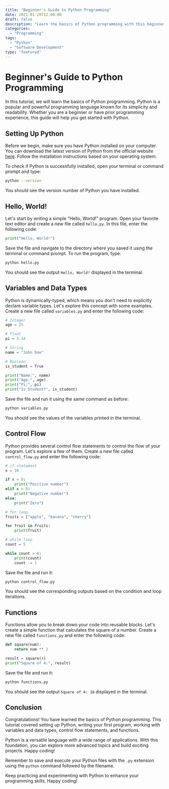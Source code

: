```yaml
---
title: "Beginner's Guide to Python Programming"
date: 2021-01-20T12:00:00
draft: false
description: "Learn the basics of Python programming with this beginner-friendly tutorial."
categories:
  - "Programming"
tags:
  - "Python"
  - "Software Development"
type: "featured"
---
```


# Beginner's Guide to Python Programming

In this tutorial, we will learn the basics of Python programming. Python is a popular and powerful programming language known for its simplicity and readability. Whether you are a beginner or have prior programming experience, this guide will help you get started with Python.

## Setting Up Python

Before we begin, make sure you have Python installed on your computer. You can download the latest version of Python from the official website <a href="https://www.python.org/downloads/">here</a>. Follow the installation instructions based on your operating system.

To check if Python is successfully installed, open your terminal or command prompt and type:

```bash
python --version
```

You should see the version number of Python you have installed.

## Hello, World!

Let's start by writing a simple "Hello, World!" program. Open your favorite text editor and create a new file called `hello.py`. In this file, enter the following code:

```python
print("Hello, World!")
```

Save the file and navigate to the directory where you saved it using the terminal or command prompt. To run the program, type:

```bash
python hello.py
```

You should see the output `Hello, World!` displayed in the terminal.

## Variables and Data Types

Python is dynamically-typed, which means you don't need to explicitly declare variable types. Let's explore this concept with some examples. Create a new file called `variables.py` and enter the following code:

```python
# Integer
age = 25

# Float
pi = 3.14

# String
name = "John Doe"

# Boolean
is_student = True

print("Name:", name)
print("Age:", age)
print("Pi:", pi)
print("Is Student?", is_student)
```

Save the file and run it using the same command as before:

```bash
python variables.py
```

You should see the values of the variables printed in the terminal.

## Control Flow

Python provides several control flow statements to control the flow of your program. Let's explore a few of them. Create a new file called `control_flow.py` and enter the following code:

```python
# if statement
x = 10

if x > 0:
    print("Positive number")
elif x < 0:
    print("Negative number")
else:
    print("Zero")

# for loop
fruits = ["apple", "banana", "cherry"]

for fruit in fruits:
    print(fruit)

# while loop
count = 5

while count > 0:
    print(count)
    count -= 1
```

Save the file and run it:

```bash
python control_flow.py
```

You should see the corresponding outputs based on the condition and loop iterations.

## Functions

Functions allow you to break down your code into reusable blocks. Let's create a simple function that calculates the square of a number. Create a new file called `functions.py` and enter the following code:

```python
def square(num):
    return num ** 2

result = square(4)
print("Square of 4:", result)
```

Save the file and run it:

```bash
python functions.py
```

You should see the output `Square of 4: 16` displayed in the terminal.

## Conclusion

Congratulations! You have learned the basics of Python programming. This tutorial covered setting up Python, writing your first program, working with variables and data types, control flow statements, and functions.

Python is a versatile language with a wide range of applications. With this foundation, you can explore more advanced topics and build exciting projects. Happy coding!

Remember to save and execute your Python files with the `.py` extension using the `python` command followed by the filename.

Keep practicing and experimenting with Python to enhance your programming skills. Happy coding!
